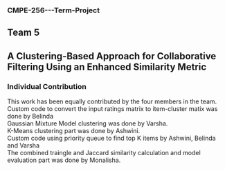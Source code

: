 ### CMPE-256---Term-Project
## Team 5

## A Clustering-Based Approach for Collaborative Filtering Using an Enhanced Similarity Metric

### Individual Contribution
This work has been equally contributed by the four members in the team. <br/>
Custom code to convert the input ratings matrix to item-cluster matix was done by Belinda <br/>
Gaussian Mixture Model clustering was done by Varsha. <br/>
K-Means clustering part was done by Ashwini.<br/>
Custom code using priority queue to find top K items by Ashwini, Belinda and Varsha <br/>
The combined traingle and Jaccard similarity calculation and model evaluation part was done by Monalisha.<br/>
